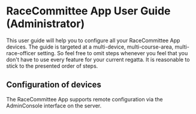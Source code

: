# RaceCommittee App User Guide (Administrator)

This user guide will help you to configure all your RaceCommittee App devices. The guide is targeted at a multi-device, multi-course-area, multi-race-officer setting. So feel free to omit steps whenever you feel that you don't have to use every feature for your current regatta. It is reasonable to stick to the presented order of steps.

## Configuration of devices

The RaceCommittee App supports remote configuration via the AdminConsole interface on the server. 